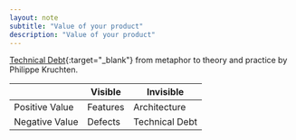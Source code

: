```yaml
---
layout: note
subtitle: "Value of your product"
description: "Value of your product"
---
```


[Technical Debt][1]{:target="_blank"} from metaphor to theory and practice by
Philippe Kruchten.

| | Visible | Invisible |
| --- | --- | --- |
| Positive Value | Features | Architecture |
| Negative Value | Defects | Technical Debt |


[1]: https://pkruchten.files.wordpress.com/2012/08/kruchten-120821-techdebt.pdf
